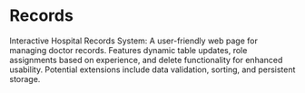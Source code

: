 # Records
Interactive Hospital Records System: A user-friendly web page for managing doctor records. Features dynamic table updates, role assignments based on experience, and delete functionality for enhanced usability. Potential extensions include data validation, sorting, and persistent storage.

